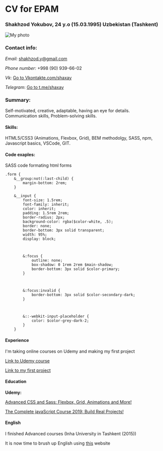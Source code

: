 # CV for EPAM

  

### Shakhzod Yokubov, 24 y.o (15.03.1995) Uzbekistan (Tashkent)

  

![My photo](https://avatars0.githubusercontent.com/u/25080678?s=460&v=4)

  

### Contact info:

*Email:* shakhzod.y@gmail.com

*Phone number:* +998 (90) 939-66-02

*Vk*: [Go to Vkontakte.com/shaxay](http://vk.com/shaxay)

*Telegram*: [Go to t.me/shaxay](https://t.me/shaxay)

  
  

### Summary:

  

Self-motivated, creative, adaptable, having an eye for details. Communication skills, Problem-solving skills.

  

#### Skills:

  

HTML5/CSS3 (Animations, Flexbox, Grid), BEM methodolgy, SASS, npm, Javascript basics, VSCode, GIT.

  

#### Code exaples:

SASS code formating html forms

  

	.form {
		&__group:not(:last-child) {
			margin-bottom: 2rem;
		}
	
		&__input {
			font-size: 1.5rem;
			font-family: inherit;
			color: inherit;
			padding: 1.5rem 2rem;
			border-radius: 2px;
			background-color: rgba($color-white, .5);
			border: none;
			border-bottom: 3px solid transparent;
			width: 95%;
			display: block;

		  

			&:focus {
				outline: none;
				box-shadow: 0 1rem 2rem $main-shadow;
				border-bottom: 3px solid $color-primary;
			}

		  

			&:focus:invalid {
				border-bottom: 3px solid $color-secondary-dark;
			}

		  

			&::-webkit-input-placeholder {
				color: $color-grey-dark-2;
			}
	 	}

  

#### Experience

  

I'm taking online courses on Udemy and making my first project

[Link to Udemy course](https://www.udemy.com/advanced-css-and-sass)

[Link to my first project](https://github.com/ShaxaY/Natours)

  

#### Education

  

**Udemy:**

[Advanced CSS and Sass: Flexbox, Grid, Animations and More!](https://www.udemy.com/advanced-css-and-sass)

[The Complete javaScript Course 2019: Build Real Projects!](https://www.udemy.com/the-complete-javascript-course)

  

#### English

  

I finished Advanced courses (Inha University in Tashkent (2015))

It is now time to brush up English using [this](https://www.native-english.ru/) website